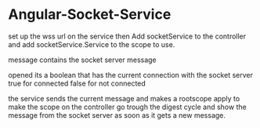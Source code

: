 # Angular-Socket-Service

set up the wss url on the service
then Add socketService to the controller and add socketService.Service to the scope to use.

message contains the socket server message

opened its a boolean that has the current connection with the socket server true for connected false for not connected

the service sends the current message and makes a rootscope apply to make the scope on the controller go trough the digest cycle and show the message from the socket server as soon as it gets a new message.

